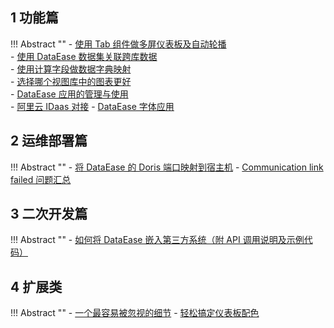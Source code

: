 ## 1 功能篇

!!! Abstract ""
    - [使用 Tab 组件做多屏仪表板及自动轮播](https://kb.fit2cloud.com/?p=231)  
    - [使用 DataEase 数据集关联跨库数据](https://kb.fit2cloud.com/?p=100)  
    - [使用计算字段做数据字典映射](https://kb.fit2cloud.com/?p=47)  
    - [选择哪个视图库中的图表更好](https://kb.fit2cloud.com/?p=74)  
    - [DataEase 应用的管理与使用](https://kb.fit2cloud.com/?p=211)  
    - [阿里云 IDaas 对接](https://kb.fit2cloud.com/?p=184)
    - [DataEase 字体应用](https://kb.fit2cloud.com/?p=188)

## 2 运维部署篇

!!! Abstract ""
    - [将 DataEase 的 Doris 端口映射到宿主机](https://kb.fit2cloud.com/?p=8)
    - [Communication link failed 问题汇总](https://kb.fit2cloud.com/?p=104)

## 3 二次开发篇

!!! Abstract ""
    - [如何将 DataEase 嵌入第三方系统（附 API 调用说明及示例代码）](https://kb.fit2cloud.com/?p=122)

## 4 扩展类

!!! Abstract ""
    - [一个最容易被忽视的细节](https://kb.fit2cloud.com/?p=164)
    - [轻松搞定仪表板配色](https://kb.fit2cloud.com/?p=148)